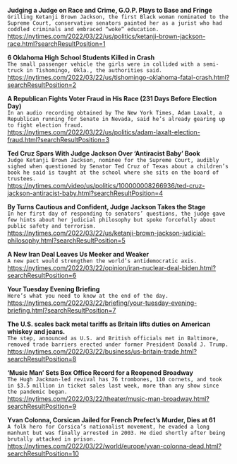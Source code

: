 **Judging a Judge on Race and Crime, G.O.P. Plays to Base and Fringe**\
`Grilling Ketanji Brown Jackson, the first Black woman nominated to the Supreme Court, conservative senators painted her as a jurist who had coddled criminals and embraced “woke” education.`\
https://nytimes.com/2022/03/22/us/politics/ketanji-brown-jackson-race.html?searchResultPosition=1

**6 Oklahoma High School Students Killed in Crash**\
`The small passenger vehicle the girls were in collided with a semi-truck in Tishomingo, Okla., the authorities said.`\
https://nytimes.com/2022/03/22/us/tishomingo-oklahoma-fatal-crash.html?searchResultPosition=2

**A Republican Fights Voter Fraud in His Race (231 Days Before Election Day)**\
`In an audio recording obtained by The New York Times, Adam Laxalt, a Republican running for Senate in Nevada, said he’s already gearing up to fight election fraud.`\
https://nytimes.com/2022/03/22/us/politics/adam-laxalt-election-fraud.html?searchResultPosition=3

**Ted Cruz Spars With Judge Jackson Over ‘Antiracist Baby’ Book**\
`Judge Ketanji Brown Jackson, nominee for the Supreme Court, audibly sighed when questioned by Senator Ted Cruz of Texas about a children’s book he said is taught at the school where she sits on the board of trustees.`\
https://nytimes.com/video/us/politics/100000008266936/ted-cruz-jackson-antiracist-baby.html?searchResultPosition=4

**By Turns Cautious and Confident, Judge Jackson Takes the Stage**\
`In her first day of responding to senators’ questions, the judge gave few hints about her judicial philosophy but spoke forcefully about public safety and terrorism.`\
https://nytimes.com/2022/03/22/us/ketanji-brown-jackson-judicial-philosophy.html?searchResultPosition=5

**A New Iran Deal Leaves Us Meeker and Weaker**\
`A new pact would strengthen the world’s antidemocratic axis. `\
https://nytimes.com/2022/03/22/opinion/iran-nuclear-deal-biden.html?searchResultPosition=6

**Your Tuesday Evening Briefing**\
`Here’s what you need to know at the end of the day.`\
https://nytimes.com/2022/03/22/briefing/your-tuesday-evening-briefing.html?searchResultPosition=7

**The U.S. scales back metal tariffs as Britain lifts duties on American whiskey and jeans.**\
`The step, announced as U.S. and British officials met in Baltimore, removed trade barriers erected under former President Donald J. Trump.`\
https://nytimes.com/2022/03/22/business/us-britain-trade.html?searchResultPosition=8

**‘Music Man’ Sets Box Office Record for a Reopened Broadway**\
`The Hugh Jackman-led revival has 76 trombones, 110 cornets, and took in $3.5 million in ticket sales last week, more than any show since the pandemic began.`\
https://nytimes.com/2022/03/22/theater/music-man-broadway.html?searchResultPosition=9

**Yvan Colonna, Corsican Jailed for French Prefect’s Murder, Dies at 61**\
`A folk hero for Corsica’s nationalist movement, he evaded a long manhunt but was finally arrested in 2003. He died shortly after being brutally attacked in prison.`\
https://nytimes.com/2022/03/22/world/europe/yvan-colonna-dead.html?searchResultPosition=10

